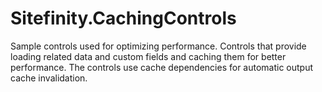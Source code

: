 # Sitefinity.CachingControls
Sample controls used for optimizing performance. Controls that provide loading related data and custom fields and caching them for better performance.
The controls use cache dependencies for automatic output cache invalidation.
